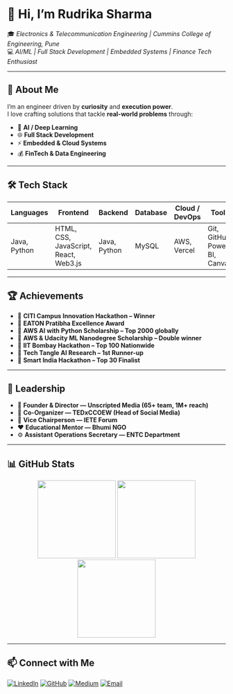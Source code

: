 # 👋 Hi, I’m Rudrika Sharma

🎓 *Electronics & Telecommunication Engineering | Cummins College of Engineering, Pune*  
💻 *AI/ML | Full Stack Development | Embedded Systems | Finance Tech Enthusiast*

---

## 🚀 About Me

I’m an engineer driven by **curiosity** and **execution power**.  
I love crafting solutions that tackle **real-world problems** through:  
- 🤖 **AI / Deep Learning**
- 🌐 **Full Stack Development**
- ⚡ **Embedded & Cloud Systems**
- 💰 **FinTech & Data Engineering**

---

## 🛠️ Tech Stack

| Languages | Frontend | Backend | Database | Cloud / DevOps | Tools |
|------------|----------|---------|----------|----------------|-------|
| Java, Python | HTML, CSS, JavaScript, React, Web3.js | Java, Python | MySQL | AWS, Vercel | Git, GitHub, Power BI, Canva |

---

## 🏆 Achievements

- 🏅 **CITI Campus Innovation Hackathon – Winner**
- 🏅 **EATON Pratibha Excellence Award**
- 🏅 **AWS AI with Python Scholarship – Top 2000 globally**
- 🏅 **AWS & Udacity ML Nanodegree Scholarship – Double winner**
- 🏅 **IIT Bombay Hackathon – Top 100 Nationwide**
- 🏅 **Tech Tangle AI Research – 1st Runner-up**
- 🏅 **Smart India Hackathon – Top 30 Finalist**

---

## 👑 Leadership

- 🎥 **Founder & Director — Unscripted Media (65+ team, 1M+ reach)**
- 🎤 **Co-Organizer — TEDxCCOEW (Head of Social Media)**
- 📡 **Vice Chairperson — IETE Forum**
- ❤️ **Educational Mentor — Bhumi NGO**
- ⚙️ **Assistant Operations Secretary — ENTC Department**

---

## 📊 GitHub Stats

<div align="center">
  <img src="https://github-readme-stats.vercel.app/api?username=rudrikasharma15&show_icons=true&theme=github_dark&hide=issues&count_private=true" height="180" />
  <img src="https://github-readme-stats.vercel.app/api/top-langs/?username=rudrikasharma15&layout=compact&theme=github_dark" height="180" />
</div>

<div align="center">
  <img src="https://streak-stats.demolab.com?user=rudrikasharma15&theme=github-dark-blue&hide_border=false" height="180" />
</div>

---

## 📫 Connect with Me

[![LinkedIn](https://img.shields.io/badge/LinkedIn-blue?style=flat-square&logo=linkedin)](https://www.linkedin.com/in/rudrika-sharma-514490271)
[![GitHub](https://img.shields.io/badge/GitHub-000?style=flat-square&logo=github)](https://github.com/rudrikasharma15)
[![Medium](https://img.shields.io/badge/Medium-12100E?style=flat-square&logo=medium)](https://medium.com/@rudrikasharma1503)
[![Email](https://img.shields.io/badge/Email-D14836?style=flat-square&logo=gmail)](mailto:rudrikasharma1503@gmail.com)
